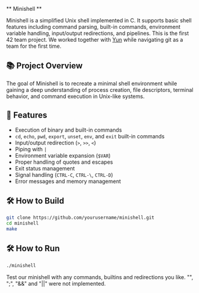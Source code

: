 ** Minishell **

Minishell is a simplified Unix shell implemented in C. It supports basic shell features including command parsing, built-in commands, environment variable handling, input/output redirections, and pipelines. This is the first 42 team project. We worked together with [Yun](https://github.com/unow0517) while navigating git as a team for the first time.

## 📚 Project Overview

The goal of Minishell is to recreate a minimal shell environment while gaining a deep understanding of process creation, file descriptors, terminal behavior, and command execution in Unix-like systems.

## 🚀 Features

- Execution of binary and built-in commands
- `cd`, `echo`, `pwd`, `export`, `unset`, `env`, and `exit` built-in commands
- Input/output redirection (`>`, `>>`, `<`)
- Piping with `|`
- Environment variable expansion (`$VAR`)
- Proper handling of quotes and escapes
- Exit status management
- Signal handling (`CTRL-C`, `CTRL-\`, `CTRL-D`)
- Error messages and memory management

## 🛠️ How to Build

```bash
git clone https://github.com/yourusername/minishell.git
cd minishell
make
```
## 🛠️ How to Run

```bash
./minishell
```
Test our minishell with any commands, builtins and redirections you like.
"\",   ";",   "&&"   and   "||" were not implemented.
